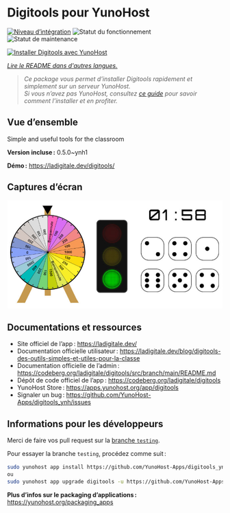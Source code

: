 <!--
Nota bene : ce README est automatiquement généré par <https://github.com/YunoHost/apps/tree/master/tools/readme_generator>
Il NE doit PAS être modifié à la main.
-->

# Digitools pour YunoHost

[![Niveau d’intégration](https://dash.yunohost.org/integration/digitools.svg)](https://ci-apps.yunohost.org/ci/apps/digitools/) ![Statut du fonctionnement](https://ci-apps.yunohost.org/ci/badges/digitools.status.svg) ![Statut de maintenance](https://ci-apps.yunohost.org/ci/badges/digitools.maintain.svg)

[![Installer Digitools avec YunoHost](https://install-app.yunohost.org/install-with-yunohost.svg)](https://install-app.yunohost.org/?app=digitools)

*[Lire le README dans d'autres langues.](./ALL_README.md)*

> *Ce package vous permet d’installer Digitools rapidement et simplement sur un serveur YunoHost.*  
> *Si vous n’avez pas YunoHost, consultez [ce guide](https://yunohost.org/install) pour savoir comment l’installer et en profiter.*

## Vue d’ensemble

Simple and useful tools for the classroom

**Version incluse :** 0.5.0~ynh1

**Démo :** <https://ladigitale.dev/digitools/>

## Captures d’écran

![Capture d’écran de Digitools](./doc/screenshots/screenshot.jpg)

## Documentations et ressources

- Site officiel de l’app : <https://ladigitale.dev/>
- Documentation officielle utilisateur : <https://ladigitale.dev/blog/digitools-des-outils-simples-et-utiles-pour-la-classe>
- Documentation officielle de l’admin : <https://codeberg.org/ladigitale/digitools/src/branch/main/README.md>
- Dépôt de code officiel de l’app : <https://codeberg.org/ladigitale/digitools>
- YunoHost Store : <https://apps.yunohost.org/app/digitools>
- Signaler un bug : <https://github.com/YunoHost-Apps/digitools_ynh/issues>

## Informations pour les développeurs

Merci de faire vos pull request sur la [branche `testing`](https://github.com/YunoHost-Apps/digitools_ynh/tree/testing).

Pour essayer la branche `testing`, procédez comme suit :

```bash
sudo yunohost app install https://github.com/YunoHost-Apps/digitools_ynh/tree/testing --debug
ou
sudo yunohost app upgrade digitools -u https://github.com/YunoHost-Apps/digitools_ynh/tree/testing --debug
```

**Plus d’infos sur le packaging d’applications :** <https://yunohost.org/packaging_apps>
